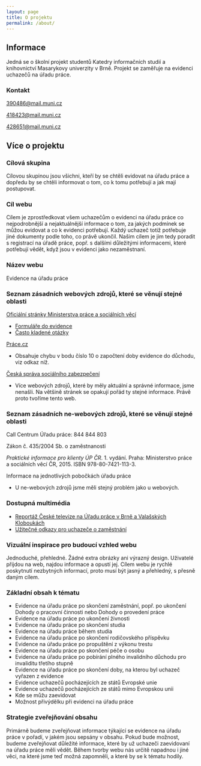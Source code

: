 ```yaml
---
layout: page
title: O projektu
permalink: /about/
---
```



## Informace

Jedná se o školní projekt studentů Katedry informačních studií a knihovnictví Masarykovy univerzity v Brně. Projekt se zaměřuje na evidenci uchazečů na úřadu práce.

### Kontakt

[390486@mail.muni.cz](mailto:390486@mail.muni.cz)

[418423@mail.muni.cz](mailto:418423@mail.muni.cz)

[428651@mail.muni.cz](mailto:428651@mail.muni.cz)

## Více o projektu

### Cílová skupina

Cílovou skupinou jsou všichni, kteří by se chtěli evidovat na úřadu práce a dopředu by se chtěli informovat o tom, co k tomu potřebují a jak mají postupovat.

### Cíl webu

Cílem je zprostředkovat všem uchazečům o evidenci na úřadu práce co nejpodrobnější a nejaktuálnější informace o tom, za jakých podmínek se můžou evidovat a co k evidenci potřebují. Každý uchazeč totiž potřebuje jiné dokumenty podle toho, co právě ukončil. Našim cílem je jim tedy poradit s registrací na úřadě práce, popř. s dalšími důležitými informacemi, které potřebují vědět, když jsou v evidenci jako nezaměstnaní.

### Název webu

Evidence na úřadu práce

### Seznam zásadních webových zdrojů, které se věnují stejné oblasti

[Oficiální stránky Ministerstva práce a sociálních věcí](https://portal.mpsv.cz)
-	[Formuláře do evidence](https://formulare.mpsv.cz/okprace/cs/welcome/forms.jsp?NID=EFOKprace.Obcan)
-	[Často kladené otázky](https://portal.mpsv.cz/sz/call_centrum/faq)

[Práce.cz](http://www.prace.cz/poradna/aktuality/detail/article/co-vas-ceka-na-uradu-prace/)
-	Obsahuje chybu v bodu číslo 10 o započtení doby evidence do důchodu, viz odkaz níž.

[Česká správa sociálního zabezpečení](http://www.cssz.cz/cz/o-cssz/informace/media/tiskove-zpravy/tiskove-zpravy-2012/2012-11-29-evidence-na-uradu-prace-se-pro-narok-na-starobni-duchod-i-pro-vysi-duchodu-hodnoti-v-omez.htm)

-	Více webových zdrojů, které by měly aktuální a správné informace, jsme nenašli. Na většině stránek se opakují pořád ty stejné informace. Právě proto tvoříme tento web.

### Seznam zásadních ne-webových zdrojů, které se věnují stejné oblasti

Call Centrum Úřadu práce: 844 844 803

Zákon č. 435/2004 Sb. o zaměstnanosti

*Praktické informace pro klienty ÚP ČR*. 1. vydání. Praha: Ministerstvo práce a sociálních věcí ČR, 2015. ISBN 978-80-7421-113-3.

Informace na jednotlivých pobočkách úřadu práce

-	U ne-webových zdrojů jsme měli stejný problém jako u webových.

### Dostupná multimédia

- [Reportáž České televize na Úřadu práce v Brně a Valašských Kloboukách](http://www.ceskatelevize.cz/ivysilani/10122427178-udalosti-v-regionech-brno/316281381990201-udalosti-v-regionech/obsah/449756-zamestnanost-v-regionu)
- [Užitečné odkazy pro uchazeče o zaměstnání](http://portal.mpsv.cz/upcr/letaky/mpsv_mikop_zap_letak_uzitecne_odkazy.pdf)


### Vizuální inspirace pro budoucí vzhled webu
Jednoduché, přehledné. Žádné extra obrázky ani výrazný design. Uživatelé přijdou na web, najdou informace a opustí jej. Cílem webu je rychlé poskytnutí nezbytných informací, proto musí být jasný a přehledný, s přesně daným cílem.

### Základní obsah k tématu
-	Evidence na úřadu práce po skončení zaměstnání, popř. po ukončení Dohody o pracovní činnosti nebo Dohody o provedení práce
-	Evidence na úřadu práce po ukončení živnosti
-	Evidence na úřadu práce po skončení studia
-	Evidence na úřadu práce během studia
-	Evidence na úřadu práce po skončení rodičovského příspěvku
-	Evidence na úřadu práce po propuštění z výkonu trestu
-	Evidence na úřadu práce po skončení péče o osobu
-	Evidence na úřadu práce po pobírání plného invalidního důchodu pro invaliditu třetího stupně 
-	Evidence na úřadu práce po skončení doby, na kterou byl uchazeč vyřazen z evidence
-	Evidence uchazečů pocházejících ze států Evropské unie
-	Evidence uchazečů pocházejících ze států mimo Evropskou unii
-	Kde se můžu zaevidovat
-	Možnost přivýdělku při evidenci na úřadu práce


### Strategie zveřejňování obsahu

Primárně budeme zveřejňovat informace týkající se evidence na úřadu práce v pořadí, v jakém jsou sepsány v obsahu. Pokud bude možnost, budeme zveřejňovat důležité informace, které by už uchazeči zaevidovaní na úřadu práce měli vědět. Během tvorby webu nás určitě napadnou i jiné věci, na které jsme teď možná zapomněli, a které by se k tématu hodily.

